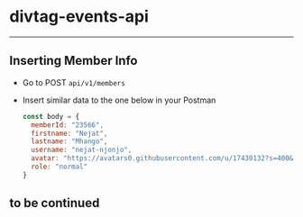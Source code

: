 # divtag-events-api

****

## Inserting Member Info

- Go to POST `api/v1/members`
- Insert similar data to the one below in your Postman
  
  ```js 
  const body = {
    memberId: "23566",
    firstname: "Nejat",
    lastname: "Mhango",
    username: "nejat-njonjo",
    avatar: "https://avatars0.githubusercontent.com/u/17430132?s=400&u=12001721d56f3bd38ea2295f5f9e3de411385a0e&v=4",
    role: "normal"
  }
  ```

## to be continued
